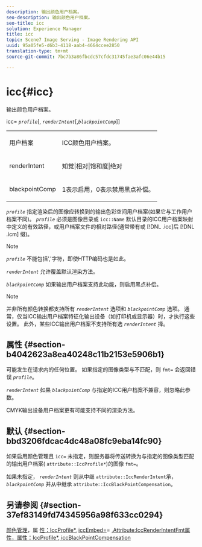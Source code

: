 ```yaml
---
description: 输出颜色用户档案。
seo-description: 输出颜色用户档案。
seo-title: icc
solution: Experience Manager
title: icc
topic: Scene7 Image Serving - Image Rendering API
uuid: 95a05fe5-d6b3-4118-aab4-4664ccee2850
translation-type: tm+mt
source-git-commit: 7bc7b3a86fbcdc57cfdc31745fae3afc06e44b15

---
```



# icc{#icc}

输出颜色用户档案。

icc= *`profile`*[, *`renderIntent`*[,*`blackpointComp`*]]

<table id="simpletable_DF1914FD351E4F2BA61372A52F0CFFBF"> 
 <tr class="strow"> 
  <td class="stentry"> <p><span class="codeph"> <span class="varname"> 用户档案</span></span> </p></td> 
  <td class="stentry"> <p>ICC颜色用户档案。 </p></td> 
 </tr> 
 <tr class="strow"> 
  <td class="stentry"> <p><span class="codeph"> <span class="varname"> renderIntent </span></span> </p></td> 
  <td class="stentry"> <p>知觉|相对|饱和度|绝对 </p></td> 
 </tr> 
 <tr class="strow"> 
  <td class="stentry"> <p><span class="codeph"> <span class="varname"> blackpointComp</span></span> </p></td> 
  <td class="stentry"> <p>1表示启用，0表示禁用黑点补偿。 </p></td> 
 </tr> 
</table>

*`profile`* 指定渲染后的图像应转换到的输出色彩空间用户档案(如果它与工作用户档案不同)。 *`profile`* 必须是图像目录或 `icc::Name` 默认目录的ICC用户档案映射中定义的有效路径，或用户档案文件的相对路径(通常带有或 [!DNL .icc]后 [!DNL .icm] 缀)。

>[!NOTE]
>
>*`profile`* 不能包括&#39;,&#39;字符，即使HTTP编码也是如此。

*`renderIntent`* 允许覆盖默认渲染方法。

*`blackpointComp`* 如果输出用户档案支持此功能，则启用黑点补偿。

>[!NOTE]
>
>并非所有颜色转换都支持所有 *`renderIntent`* 选项和 *`blackpointComp`* 选项。 通常，仅当ICC输出用户档案特征化输出设备（如打印机或显示器）时，才执行这些设置。 此外，某些ICC输出用户档案不支持所有选 *`renderIntent`* 择。

## 属性 {#section-b4042623a8ea40248c11b2153e5906b1}

可能发生在请求内的任何位置。 如果指定的图像类型与不匹配，则 `fmt=` 会返回错误 *`profile`*。

*`renderIntent`* 如果 *`blackpointComp`* 与指定的ICC用户档案不兼容，则忽略此参数。

CMYK输出设备用户档案更有可能支持不同的渲染方法。

## 默认 {#section-bbd3206fdcac4dc48a08fc9eba14fc90}

如果启用颜色管理且 `icc=` 未指定，则服务器将传送转换为与指定的图像类型匹配的输出用户档案( `attribute::IccProfile*`)的图像 `fmt=`。

如果未指定， *`renderIntent`* 则从中继 `attribute::IccRenderIntent`承， *`blackpointComp`* 并从中继承 `attribute::IccBlackPointCompensation`。

## 另请参阅 {#section-37ef83149fd74345956a98f633cc0294}

[颜色管理](../../../../../ir-api/http-protocol/image-rendering-api-ref/c-ir-http-protocol-ref/c-ir-http-protocol-syntax-and-features/c-ir-color-management.md#concept-7bac7c2c41be42c1b301eae80abe6b8d)，属 [性：IccProfile*](../../../../../ir-api/material-cat/image-rendering-api-ref/c-ir-material-catalog/c-ir-attributes-reference/r-ir-iccprofilecmyk.md#reference-55aead2d924847ffbd1be4c46add7127), [iccEmbed=](../../../../../ir-api/http-protocol/image-rendering-api-ref/c-ir-http-protocol-ref/c-ir-http-protocol-command-reference/r-ir-iccembed.md#reference-47a433138c7c4b29b9b29871b2491a7f)= [,](../../../../../ir-api/http-protocol/image-rendering-api-ref/c-ir-http-protocol-ref/c-ir-http-protocol-command-reference/r-ir-fmt.md#reference-4c743f67d56b47c5b774fcc900ff758c)[](../../../../../ir-api/material-cat/image-rendering-api-ref/c-ir-material-catalog/c-ir-attributes-reference/r-ir-iccrenderintent.md#reference-3b80b7a4c25545a593c5076f318b5c40)[Attribute:IccRenderIntentFmt属性，属性：IccProfile*, iccBlackPointCompensation](../../../../../ir-api/material-cat/image-rendering-api-ref/c-ir-material-catalog/c-ir-attributes-reference/r-ir-iccblackpointcompensation.md#reference-d939b0cdf6564baaa88deb1059e3b7f0)

